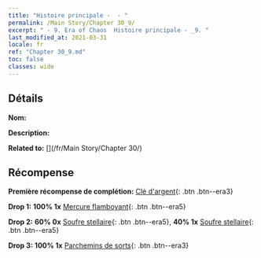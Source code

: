 ```yaml
---
title: "Histoire principale -  - "
permalink: /Main Story/Chapter 30_9/
excerpt: " - 9. Era of Chaos  Histoire principale - _9. "
last_modified_at: 2021-03-31
locale: fr
ref: "Chapter 30_9.md"
toc: false
classes: wide
---
```


## Détails

 **Nom:** 

 **Description:** 

 **Related to:** [](/fr/Main Story/Chapter 30/)

## Récompense

 **Première récompense de complétion:** [Clé d'argent](/fr/Items/con_693/){: .btn .btn--era3}

 **Drop 1:** **100% 1x** [Mercure flamboyant](/fr/Items/mat_98/){: .btn .btn--era5}

 **Drop 2:** **60% 0x** [Soufre stellaire](/fr/Items/mat_92/){: .btn .btn--era5}, **40% 1x** [Soufre stellaire](/fr/Items/mat_92/){: .btn .btn--era5}

 **Drop 3:** **100% 1x** [Parchemins de sorts](/fr/Items/con_694/){: .btn .btn--era3}

